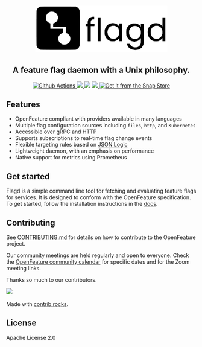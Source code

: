 <h1 align="center">
  <img src="images/flagD.png" width="350px;" >
</h1>

<h2 align="center">A feature flag daemon with a Unix philosophy.</h4>

<p align="center">
  <a href="https://github.com/open-feature/flagd/actions">
    <img src="https://github.com/open-feature/flagd/actions/workflows/build.yaml/badge.svg" alt="Github Actions">
  </a>
  <a href="https://goreportcard.com/report/github.com/open-feature/flagd">
    <img src="https://goreportcard.com/badge/github.com/open-feature/flagd">
  </a>
  <img src="https://img.shields.io/github/go-mod/go-version/open-feature/flagd">
  <a href="https://github.com/open-feature/flagd/releases">
    <img src="https://img.shields.io/github/release/open-feature/flagd/all.svg">
  </a>
  <a href="https://snapcraft.io/flagd">
  <img alt="Get it from the Snap Store" src="https://snapcraft.io/static/images/badges/en/snap-store-black.svg" width=100px;/>
</a>
</p>

## Features

- OpenFeature compliant with providers available in many languages
- Multiple flag configuration sources including `files`, `http`, and `Kubernetes`
- Accessible over gRPC and HTTP
- Supports subscriptions to real-time flag change events
- Flexible targeting rules based on [JSON Logic](https://jsonlogic.com/)
- Lightweight daemon, with an emphasis on performance
- Native support for metrics using Prometheus

## Get started

Flagd is a simple command line tool for fetching and evaluating feature flags for services. It is designed to conform with the OpenFeature specification. To get started, follow the installation instructions in the [docs](https://github.com/open-feature/open-feature-operator/blob/main/docs/get_started.md).

## Contributing

See [CONTRIBUTING.md](CONTRIBUTING.md) for details on how to contribute to the OpenFeature project.

Our community meetings are held regularly and open to everyone. Check the [OpenFeature community calendar](https://calendar.google.com/calendar/u/0?cid=MHVhN2kxaGl2NWRoMThiMjd0b2FoNjM2NDRAZ3JvdXAuY2FsZW5kYXIuZ29vZ2xlLmNvbQ) for specific dates and for the Zoom meeting links.

Thanks so much to our contributors.

<a href="https://github.com/open-feature/flagd/graphs/contributors">
  <img src="https://contrib.rocks/image?repo=open-feature/flagd" />
</a>

Made with [contrib.rocks](https://contrib.rocks).

## License

Apache License 2.0
